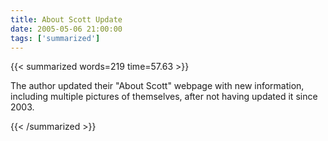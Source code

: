```yaml
---
title: About Scott Update
date: 2005-05-06 21:00:00
tags: ['summarized']
---
```


{{< summarized words=219 time=57.63 >}}

The author updated their "About Scott" webpage with new information, including multiple pictures of themselves, after not having updated it since 2003.

{{< /summarized >}}
